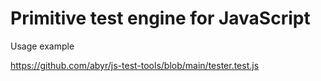 # Primitive test engine for JavaScript

Usage example 

https://github.com/abyr/js-test-tools/blob/main/tester.test.js
